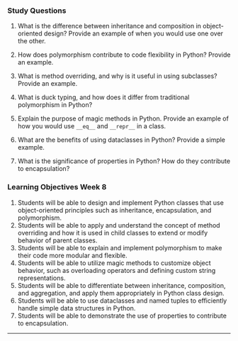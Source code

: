 

### Study Questions

1. What is the difference between inheritance and composition in object-oriented design? Provide an example of when you would use one over the other.

2. How does polymorphism contribute to code flexibility in Python? Provide an example.

3. What is method overriding, and why is it useful in using subclasses? Provide an example.

4. What is duck typing, and how does it differ from traditional polymorphism in Python?

5. Explain the purpose of magic methods in Python. Provide an example of how you would use `__eq__` and `__repr__` in a class.

6. What are the benefits of using dataclasses in Python? Provide a simple example.

7. What is the significance of properties in Python? How do they contribute to encapsulation?

### Learning Objectives Week 8

1. Students will be able to design and implement Python classes that use object-oriented principles such as inheritance, encapsulation, and polymorphism.
2. Students will be able to apply and understand the concept of method overriding and how it is used in child classes to extend or modify behavior of parent classes.
3. Students will be able to explain and implement polymorphism to make their code more modular and flexible.
4. Students will be able to utilize magic methods to customize object behavior, such as overloading operators and defining custom string representations.
5. Students will be able to differentiate between inheritance, composition, and aggregation, and apply them appropriately in Python class design.
6. Students will be able to use dataclasses and named tuples to efficiently handle simple data structures in Python.
7. Students will be able to demonstrate the use of properties to contribute to encapsulation.

---